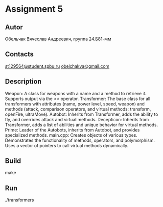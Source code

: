 # Assignment 5
## Autor
Обельчак Вячеслав Андреевич, группа 24.Б81-мм
## Contacts
st129564@student.spbu.ru obelchakva@gmail.com
## Description
Weapon: A class for weapons with a name and a method to retrieve it. Supports output via the << operator.
Transformer: The base class for all transformers with attributes (name, power level, speed, weapon) and methods (attack, comparison operators, and virtual methods: transform, openFire, ultraMove).
Autobot: Inherits from Transformer, adds the ability to fly, and overrides attack and virtual methods.
Decepticon: Inherits from Transformer, adds a list of abilities and unique behavior for virtual methods.
Prime: Leader of the Autobots, inherits from Autobot, and provides specialized methods.
main.cpp:
   Creates objects of various types.
   Demonstrates the functionality of methods, operators, and polymorphism.
   Uses a vector of pointers to call virtual methods dynamically.
## Build
make
## Run
./transformers
